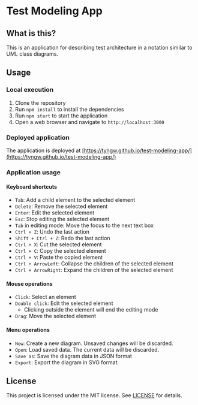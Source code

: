 # Test Modeling App
## What is this?
This is an application for describing test architecture in a notation similar to UML class diagrams.

## Usage
### Local execution
1. Clone the repository
2. Run `npm install` to install the dependencies
3. Run `npm start` to start the application
4. Open a web browser and navigate to `http://localhost:3000`

### Deployed application
The application is deployed at [https://tyngw.github.io/test-modeling-app/](https://tyngw.github.io/test-modeling-app/)

### Application usage
#### Keyboard shortcuts
- `Tab`: Add a child element to the selected element
- `Delete`: Remove the selected element
- `Enter`: Edit the selected element
- `Esc`: Stop editing the selected element
- `Tab` in editing mode: Move the focus to the next text box
- `Ctrl + Z`: Undo the last action
- `Shift + Ctrl + Z`: Redo the last action
- `Ctrl + X`: Cut the selected element
- `Ctrl + C`: Copy the selected element
- `Ctrl + V`: Paste the copied element
- `Ctrl + ArrowLeft`: Collapse the children of the selected element
- `Ctrl + ArrowRight`: Expand the children of the selected element

#### Mouse operations
- `Click`: Select an element
- `Double click`: Edit the selected element
  - Clicking outside the element will end the editing mode
- `Drag`: Move the selected element

#### Menu operations
- `New`: Create a new diagram. Unsaved changes will be discarded.
- `Open`: Load saved data. The current data will be discarded.
- `Save as`: Save the diagram data in JSON format
- `Export`: Export the diagram in SVG format

## License
This project is licensed under the MIT license. See [LICENSE](./LICENSE) for details.